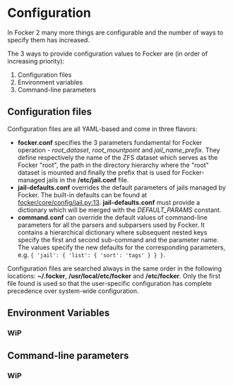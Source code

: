 # Configuration

In Focker 2 many more things are configurable and the number of ways to specify them has increased.

The 3 ways to provide configuration values to Focker are (in order of increasing priority):

1. Configuration files
2. Environment variables
3. Command-line parameters

## Configuration files

Configuration files are all YAML-based and come in three flavors:

- **focker.conf** specifies the 3 parameters fundamental for Focker operation - _root_dataset_, _root_mountpoint_ and _jail_name_prefix_. They define respectively the name of the ZFS dataset which serves as the Focker "root", the path in the directory hierarchy where the "root" dataset is mounted and finally the prefix that is used for Focker-managed jails in the **/etc/jail.conf** file.
- **jail-defaults.conf** overrides the default parameters of jails managed by Focker. The built-in defaults can be found at [focker/core/config/jail.py:13](../../focker/core/config/jail.py#L13). **jail-defaults.conf** must provide a dictionary which will be merged with the _DEFAULT_PARAMS_ constant.
- **command.conf** can override the default values of command-line parameters for all the parsers and subparsers used by Focker. It contains a hierarchical dictionary where subsequent nested keys specify the first and second sub-command and the parameter name. The values specify the new defaults for the corresponding parameters, e.g. `{ 'jail': { 'list': { 'sort': 'tags' } } }`.

Configuration files are searched always in the same order in the following locations: **~/.focker**, **/usr/local/etc/focker** and **/etc/focker**. Only the first file found is used so that the user-specific configuration has complete precedence over system-wide configuration.

## Environment Variables

### WiP

## Command-line parameters

### WiP
